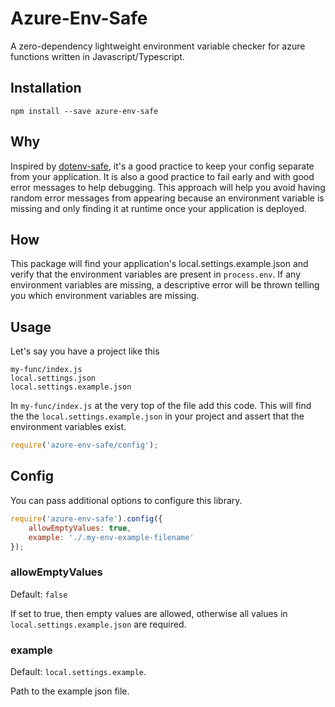 # Azure-Env-Safe

A zero-dependency lightweight environment variable checker for azure functions written in Javascript/Typescript.

## Installation

```
npm install --save azure-env-safe
```

## Why

Inspired by [dotenv-safe](https://www.npmjs.com/package/dotenv-safe), it's a good practice to keep your config separate from your application. It is also a good practice to fail early and with good error messages to help debugging. This approach will help you avoid having random error messages from appearing because an environment variable is missing and only finding it at runtime once your application is deployed. 


## How

This package will find your application's local.settings.example.json and verify that the environment variables are present in `process.env`. If any environment variables are missing, a descriptive error will be thrown telling you which environment variables are missing.


## Usage

Let's say you have a project like this

```
my-func/index.js
local.settings.json
local.settings.example.json
```

In `my-func/index.js` at the very top of the file add this code. This will find the the `local.settings.example.json` in your project and assert that the environment variables exist.

```javascript
require('azure-env-safe/config');
```

## Config

You can pass additional options to configure this library.

```javascript
require('azure-env-safe').config({
    allowEmptyValues: true,
    example: './.my-env-example-filename'
});
```

### allowEmptyValues

Default: `false`


If set to true, then empty values are allowed, otherwise all values in `local.settings.example.json` are required.


### example

Default: `local.settings.example`.

Path to the example json file. 
